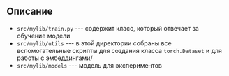## Описание
- `src/mylib/train.py` --- содержит класс, который отвечает за обучение модели
- `src/mylib/utils` --- в этой директории собраны все вспомогательные скрипты для создания класса `torch.Dataset` и для работы с эмбеддингами/
- `src/mylib/models` --- модель для экспериментов
